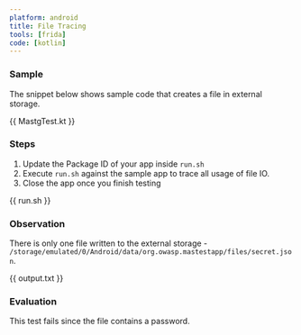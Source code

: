 ```yaml
---
platform: android
title: File Tracing
tools: [frida]
code: [kotlin]
---
```


### Sample

The snippet below shows sample code that creates a file in external storage.

{{ MastgTest.kt }}

### Steps

1. Update the Package ID of your app inside `run.sh`
2. Execute `run.sh` against the sample app to trace all usage of file IO.
3. Close the app once you finish testing

{{ run.sh }}

### Observation

There is only one file written to the external storage - `/storage/emulated/0/Android/data/org.owasp.mastestapp/files/secret.json`.

{{ output.txt }}

### Evaluation

This test fails since the file contains a password.
